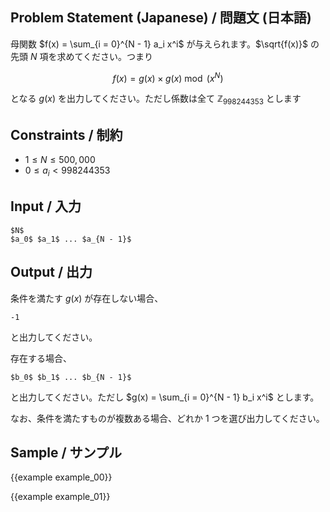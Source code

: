 Problem Statement (Japanese) / 問題文 (日本語)
---------

母関数 $f(x) = \sum_{i = 0}^{N - 1} a_i x^i$ が与えられます。$\sqrt{f(x)}$ の先頭 $N$ 項を求めてください。つまり

$$f(x) = g(x) \times g(x) \bmod (x^N)$$

となる $g(x)$ を出力してください。ただし係数は全て $\mathbb{Z}_{998244353}$ とします


Constraints / 制約
---------

- $1 \leq N \leq 500,000$
- $0 \leq a_i < 998244353$

Input / 入力
---------

```
$N$
$a_0$ $a_1$ ... $a_{N - 1}$
```

Output / 出力
---------

条件を満たす $g(x)$ が存在しない場合、

```
-1
```

と出力してください。

存在する場合、

```
$b_0$ $b_1$ ... $b_{N - 1}$
```

と出力してください。ただし $g(x) = \sum_{i = 0}^{N - 1} b_i x^i$ とします。

なお、条件を満たすものが複数ある場合、どれか 1 つを選び出力してください。


Sample / サンプル
---------

{{example example_00}}

{{example example_01}}

